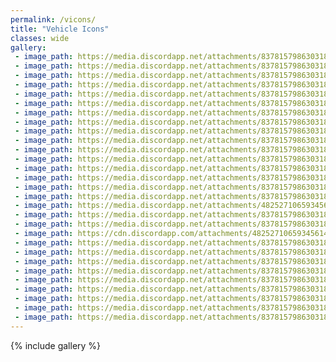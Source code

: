 ```yaml
---  
permalink: /vicons/  
title: "Vehicle Icons"  
classes: wide  
gallery:  
 - image_path: https://media.discordapp.net/attachments/837815798630318151/837816281607831562/icon-vehicle-jeep.png
 - image_path: https://media.discordapp.net/attachments/837815798630318151/837816370410160158/icon-vehicle-scooter.png
 - image_path: https://media.discordapp.net/attachments/837815798630318151/837816249861144596/icon-vehicle-bus.png
 - image_path: https://media.discordapp.net/attachments/837815798630318151/837816423866040329/icon-vehicle-superjeep.png
 - image_path: https://media.discordapp.net/attachments/837815798630318151/837816442379567154/icon-vehicle-tractor.png
 - image_path: https://media.discordapp.net/attachments/837815798630318151/837816329045016657/icon-vehicle-motocross.png
 - image_path: https://media.discordapp.net/attachments/837815798630318151/837816240361701436/icon-vehicle-buggy.png
 - image_path: https://media.discordapp.net/attachments/837815798630318151/837816405725544458/icon-vehicle-sportscar.png
 - image_path: https://media.discordapp.net/attachments/837815798630318151/837816307909918720/icon-vehicle-monster.png
 - image_path: https://media.discordapp.net/attachments/837815798630318151/837816462014021672/icon-vehicle-upsidedown.png
 - image_path: https://media.discordapp.net/attachments/837815798630318151/837816340139737158/icon-vehicle-pickup.png
 - image_path: https://media.discordapp.net/attachments/837815798630318151/837816258300346368/icon-vehicle-chopper.png
 - image_path: https://media.discordapp.net/attachments/837815798630318151/837816432506306600/icon-vehicle-tank.png
 - image_path: https://media.discordapp.net/attachments/837815798630318151/969001514540601354/icon-vehicle-lowrider.png
 - image_path: https://media.discordapp.net/attachments/837815798630318151/837816396632162344/icon-vehicle-snowmobile.png
 - image_path: https://media.discordapp.net/attachments/837815798630318151/837816298431840266/icon-vehicle-monowheel.png
 - image_path: https://media.discordapp.net/attachments/482527106593456141/1031876446139981874/icon-vehicle-beast.png
 - image_path: https://media.discordapp.net/attachments/837815798630318151/837816361392275476/icon-vehicle-rally.png
 - image_path: https://media.discordapp.net/attachments/837815798630318151/837816265673670696/icon-vehicle-formula.png
 - image_path: https://cdn.discordapp.com/attachments/482527106593456141/1087726118855000175/icon-vehicle-musclecar.png
 - image_path: https://media.discordapp.net/attachments/837815798630318151/837816350129913916/icon-vehicle-racing-truck.png
 - image_path: https://media.discordapp.net/attachments/837815798630318151/837816273789517855/icon-vehicle-hotrod.png
 - image_path: https://media.discordapp.net/attachments/837815798630318151/901617356231569448/icon-vehicle-cc-ev.png
 - image_path: https://media.discordapp.net/attachments/837815798630318151/837816414562811914/icon-vehicle-street-bike.png
 - image_path: https://media.discordapp.net/attachments/837815798630318151/837816289631535144/icon-vehicle-lambo.png
 - image_path: https://media.discordapp.net/attachments/837815798630318151/837816319109627914/icon-vehicle-moonlander.png
 - image_path: https://media.discordapp.net/attachments/837815798630318151/837816379080048660/icon-vehicle-sled.png
 - image_path: https://media.discordapp.net/attachments/837815798630318151/837816452105895986/icon-vehicle-tube.png
 - image_path: https://media.discordapp.net/attachments/837815798630318151/837816388218912775/icon-vehicle-snowboard.png
---  
```



{% include gallery %}
